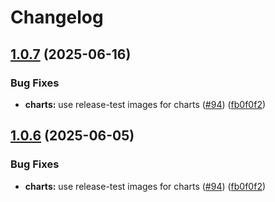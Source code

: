 # Changelog

## [1.0.7](https://github.com/astriaorg/astria-release-test/compare/evm-bridge-withdrawer-v1.0.6...evm-bridge-withdrawer-v1.0.7) (2025-06-16)


### Bug Fixes

* **charts:** use release-test images for charts ([#94](https://github.com/astriaorg/astria-release-test/issues/94)) ([fb0f0f2](https://github.com/astriaorg/astria-release-test/commit/fb0f0f279282a7b5049e2a161f3a299782aa8e2f))

## [1.0.6](https://github.com/astriaorg/astria-release-test/compare/evm-bridge-withdrawer-v1.0.5...evm-bridge-withdrawer-v1.0.6) (2025-06-05)


### Bug Fixes

* **charts:** use release-test images for charts ([#94](https://github.com/astriaorg/astria-release-test/issues/94)) ([fb0f0f2](https://github.com/astriaorg/astria-release-test/commit/fb0f0f279282a7b5049e2a161f3a299782aa8e2f))
